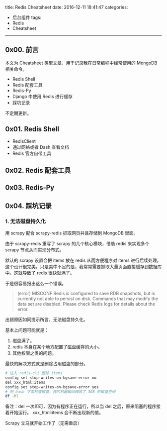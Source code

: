 title: Redis Cheatsheet
date: 2016-12-11 18:41:47
categories:
 - 后台组件
tags:
 - Redis
 - Cheatsheet

---

## 0x00. 前言

本文为 Cheatsheet 类型文章，用于记录我在日常编程中经常使用的 MongoDB 相关命令。

 - Redis Shell
 - Redis 配套工具
 - Redis-Py
 - Django 中使用 Redis 进行缓存
 - 踩坑记录

不定期更新。

<!-- more -->

## 0x01. Redis Shell

 - RedisClient
 - 通过网络或者 Dash 查看文档
 - Redis 官方自带工具

## 0x02. Redis 配套工具

## 0x03. Redis-Py

## 0x04. 踩坑记录

### 1. 无法磁盘持久化

用 scrapy 配合 scrapy-redis 抓取网页并且存储到 MongoDB 里面。

由于 scrapy-redis 重写了 scrapy 的几个核心模块，借助 redis 来实现多个 scrapy 节点从而实现分布式。

默认的 scrapy 设置会把 items 放在 redis 从而方便程序对 items 进行后续处理。这个设计很完美，只是美中不足的是，我常常需要抓取大量页面直接缓存到数据库中。这就导致了 redis 很快就满了。

于是很容易报出这么一个错误。

> (error) MISCONF Redis is configured to save RDB snapshots, but is currently not able to persist on disk. Commands that may modify the data set are disabled. Please check Redis logs for details about the error.

出错原因如同提示所言，无法磁盘持久化。

基本上问题可能就是：
1. 磁盘满了。
2. redis 本身在某个地方配置了磁盘缓存的大小。
3. 其他权限之类的问题。

最快的解决方式就是删除占用磁盘的部分。

```bash
# 进入 redis-cli 删除 items
config set stop-writes-on-bgsave-error no
del xxx_html:items
config set stop-writes-on-bgsave-error yes
# 到 bash 下面检查磁盘，我的机器瞬间释放了 3GB 的磁盘空间
df -hl
```
备注：del 一次即可，因为有程序正在运行，所以当 del 之后，原来阻塞的程序接着开始运行。 xxx_html:items 会不断出现新的值。

Scrapy 立马就开始工作了（无需重启）


